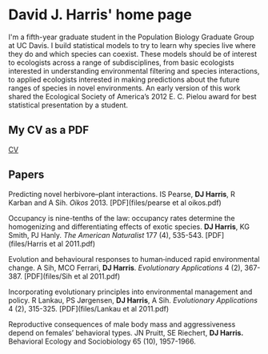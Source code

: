 # David J. Harris' home page

I'm a fifth-year graduate student in the Population Biology Graduate Group at UC Davis. I build statistical models to try to learn why species live where they do and which species can coexist.  These models should be of interest to ecologists across a range of subdisciplines, from basic ecologists interested in understanding environmental filtering and species interactions, to applied ecologists interested in making predictions about the future ranges of species in novel environments.  An early version of this work shared the Ecological Society of America’s 2012 E. C. Pielou award for best statistical presentation by a student.


## My CV as a PDF
[CV](files/CV.pdf)

## Papers
Predicting novel herbivore–plant interactions. IS Pearse, **DJ Harris**, R Karban and A Sih. *Oikos* 2013. [PDF](files/pearse et al oikos.pdf)

Occupancy is nine-tenths of the law: occupancy rates determine the homogenizing and differentiating effects of exotic species. **DJ Harris**, KG Smith, PJ Hanly. *The American Naturalist* 177 (4), 535-543. [PDF](files/Harris et al 2011.pdf)

Evolution and behavioural responses to human‐induced rapid environmental change. A Sih, MCO Ferrari, **DJ Harris**. *Evolutionary Applications* 4 (2), 367-387. [PDF](files/Sih et al 2011.pdf)

Incorporating evolutionary principles into environmental management and policy. R Lankau, PS Jørgensen, **DJ Harris**, A Sih. *Evolutionary Applications* 4 (2), 315-325. [PDF](files/Lankau et al 2011.pdf)

Reproductive consequences of male body mass and aggressiveness depend on females’ behavioral types. JN Pruitt, SE Riechert, **DJ Harris.** Behavioral Ecology and Sociobiology 65 (10), 1957-1966. 
